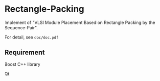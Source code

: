 # Rectangle-Packing

Implement of "VLSI Module Placement Based on Rectangle Packing by the Sequence-Pair".

For detail, see `doc/doc.pdf`

## Requirement

Boost C++ library

Qt

